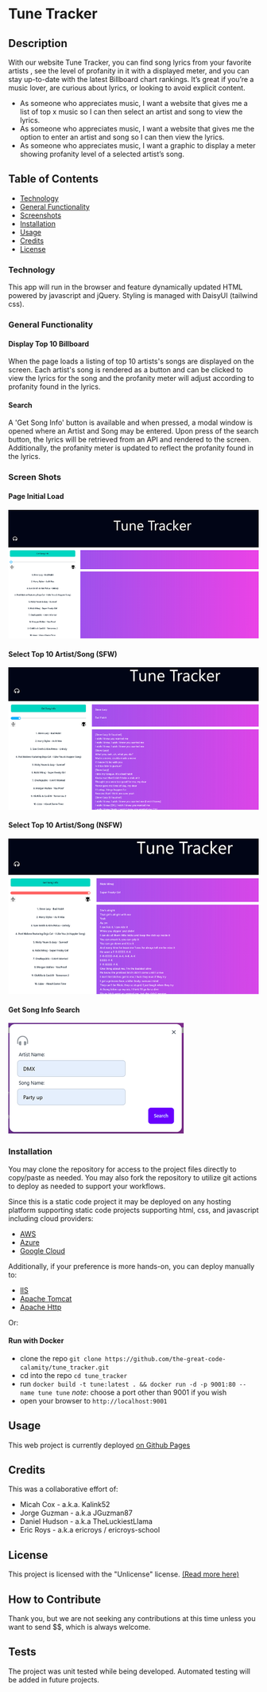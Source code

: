 # Tune Tracker

## Description

With our website Tune Tracker, you can find song lyrics from your favorite artists , see the level of profanity in it with a displayed meter, and you can stay up-to-date with the latest Billboard chart rankings. It’s great if you’re a music lover, are curious about lyrics, or looking to avoid explicit content.

- As someone who appreciates music, I want a website that gives me a list of top x music so I can then select an artist and song to view the lyrics.
- As someone who appreciates music, I want a website that gives me the option to enter an artist and song so I can then view the lyrics.
- As someone who appreciates music, I want a graphic to display a meter showing profanity level of a selected artist’s song.

## Table of Contents

- [Technology](#technology)
- [General Functionality](#general-functionality)
- [Screenshots](#screen-shots)
- [Installation](#installation)
- [Usage](#usage)
- [Credits](#credits)
- [License](#license)

### Technology

This app will run in the browser and feature dynamically updated HTML powered by javascript and jQuery. Styling is managed with DaisyUI (tailwind css).

### General Functionality

#### Display Top 10 Billboard

When the page loads a listing of top 10 artists's songs are displayed on the screen.
Each artist's song is rendered as a button and can be clicked to view the lyrics for the
song and the profanity meter will adjust according to profanity found in the lyrics.

#### Search

A 'Get Song Info' button is available and when pressed, a modal window is opened where an Artist
and Song may be entered. Upon press of the search button, the lyrics will be retrieved from an API
and rendered to the screen. Additionally, the profanity meter is updated to reflect the profanity
found in the lyrics.

### Screen Shots

#### Page Initial Load

![Screenshot of initial tune tracker page](./assets/images/ss_init_open.png)

#### Select Top 10 Artist/Song (SFW)

![Screenshot lyrics with safe meter](./assets/images/ss_select_top10_sfw.png)

#### Select Top 10 Artist/Song (NSFW)

![Screenshot lyrics with NSFW meter](./assets/images/ss_select_top10_ssfw.png)

#### Get Song Info Search

![Screenshot modal to enter artist and song](./assets/images/ss_search_modal.png)

### Installation

You may clone the repository for access to the project files directly to copy/paste as needed. You may also fork the repository to utilize git actions to deploy as needed to support your workflows.

Since this is a static code project it may be deployed on any hosting platform supporting static code projects supporting html, css, and javascript including cloud providers:

- [AWS](https://aws.amazon.com/getting-started/hands-on/host-static-website/)
- [Azure](https://learn.microsoft.com/en-us/azure/static-web-apps/getting-started?tabs=vanilla-javascript)
- [Google Cloud](https://cloud.google.com/storage/docs/hosting-static-website)

Additionally, if your preference is more hands-on, you can deploy manually to:

- [IIS](https://learn.microsoft.com/en-us/iis/manage/creating-websites/scenario-build-a-static-website-on-iis)
- [Apache Tomcat](https://tomcat.apache.org/tomcat-9.0-doc/appdev/deployment.html)
- [Apache Http](https://fullstackdeveloper.guru/2021/04/08/how-to-deploy-html-javascript-code-to-apache-http-server/)

Or:

#### Run with Docker

- clone the repo `git clone https://github.com/the-great-code-calamity/tune_tracker.git`
- cd into the repo `cd tune_tracker`
- run `docker build -t tune:latest . && docker run -d -p 9001:80 --name tune tune`
  _note_: choose a port other than 9001 if you wish
- open your browser to `http://localhost:9001`

## Usage

This web project is currently deployed [on Github Pages](https://the-great-code-calamity.github.io/tune_tracker/)

## Credits

This was a collaborative effort of:

- Micah Cox - a.k.a. Kalink52
- Jorge Guzman - a.k.a JGuzman87
- Daniel Hudson - a.k.a TheLuckiestLlama
- Eric Roys - a.k.a ericroys / ericroys-school

## License

This project is licensed with the "Unlicense" license. [(Read more here)](LICENSE)

## How to Contribute

Thank you, but we are not seeking any contributions at this time unless you want to send $$,
which is always welcome.

## Tests

The project was unit tested while being developed. Automated testing will be added in future projects.
